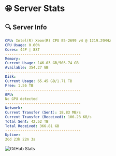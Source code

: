 # 🌐 Server Stats
## 🔍 Server Info
```yaml
CPU: Intel(R) Xeon(R) CPU E5-2699 v4 @ 1219.29MHz
CPU Usage: 0.60%
Cores: 44P | 88T
-----------------------------------
Memory:
Current Usage: 146.03 GB/503.74 GB
Available: 354.27 GB
-----------------------------------
Disk:
Current Usage: 65.45 GB/1.71 TB
Free: 1.56 TB
-----------------------------------
GPU:
No GPU detected
-----------------------------------
Network:
Current Transfer (Sent): 18.83 MB/s
Current Transfer (Received): 106.23 KB/s
Total Sent: 42.52 TB
Total Received: 366.81 GB
-----------------------------------
Uptime:
26d 23h 22m 3s
```
![GitHub Stats](https://img.shields.io/badge/Updated-2025-04-03_20:44:52-blue)
